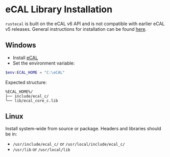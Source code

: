 # eCAL Library Installation

`rustecal` is built on the eCAL v6 API and is not compatible with earlier eCAL v5 releases. General instructions for installation can be found [here](https://eclipse-ecal.github.io/ecal/stable/getting_started/setup.html).

## Windows

- Install [eCAL](https://github.com/eclipse-ecal/ecal/releases)
- Set the environment variable:

```powershell
$env:ECAL_HOME = "C:\eCAL"
```

Expected structure:

```
%ECAL_HOME%/
├── include/ecal_c/
└── lib/ecal_core_c.lib
```

## Linux

Install system-wide from source or package. Headers and libraries should be in:

- `/usr/include/ecal_c/` or `/usr/local/include/ecal_c/`
- `/usr/lib` or `/usr/local/lib`
